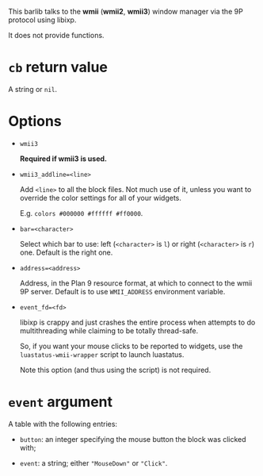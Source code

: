 This barlib talks to the **wmii** (**wmii2**, **wmii3**) window manager via the 9P protocol using libixp.

It does not provide functions.

`cb` return value
===
A string or `nil`.

Options
===
* `wmii3`

  **Required if wmii3 is used.**

* `wmii3_addline=<line>`

  Add `<line>` to all the block files. Not much use of it, unless you want to override the color settings for all of your widgets.

  E.g. `colors #000000 #ffffff #ff0000`.

* `bar=<character>`

  Select which bar to use: left (`<character>` is `l`) or right (`<character>` is `r`) one. Default is the right one.

* `address=<address>`

  Address, in the Plan 9 resource format, at which to connect to the wmii 9P server.
  Default is to use `WMII_ADDRESS` environment variable.

* `event_fd=<fd>`

  libixp is crappy and just crashes the entire process when attempts to do multithreading while claiming to be totally thread-safe.

  So, if you want your mouse clicks to be reported to widgets, use the `luastatus-wmii-wrapper` script to launch luastatus.

  Note this option (and thus using the script) is not required.

`event` argument
===

A table with the following entries:

* `button`: an integer specifying the mouse button the block was clicked with;

* `event`: a string; either `"MouseDown"` or `"Click"`.
